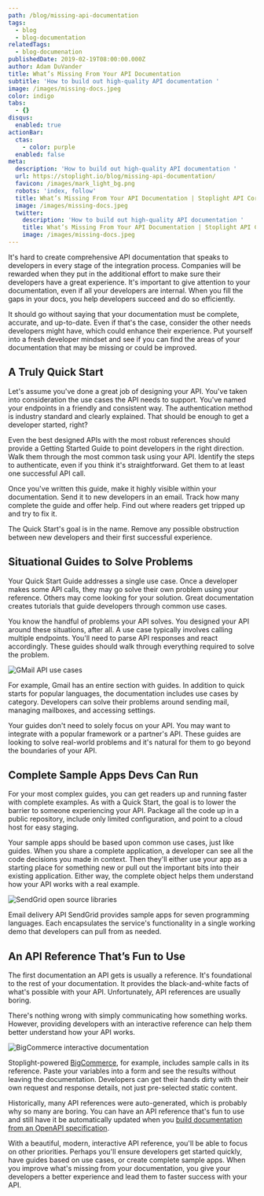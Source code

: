 ```yaml
---
path: /blog/missing-api-documentation
tags:
  - blog
  - blog-documentation
relatedTags:
  - blog-documenation
publishedDate: 2019-02-19T08:00:00.000Z
author: Adam DuVander
title: What’s Missing From Your API Documentation
subtitle: 'How to build out high-quality API documentation '
image: /images/missing-docs.jpeg
color: indigo
tabs:
  - {}
disqus:
  enabled: true
actionBar:
  ctas:
    - color: purple
  enabled: false
meta:
  description: 'How to build out high-quality API documentation '
  url: https://stoplight.io/blog/missing-api-documentation/
  favicon: /images/mark_light_bg.png
  robots: 'index, follow'
  title: What’s Missing From Your API Documentation | Stoplight API Corner
  image: /images/missing-docs.jpeg
  twitter:
    description: 'How to build out high-quality API documentation '
    title: What’s Missing From Your API Documentation | Stoplight API Corner
    image: /images/missing-docs.jpeg
---
```


It's hard to create comprehensive API documentation that speaks to developers in every stage of the integration process. Companies will be rewarded when they put in the additional effort to make sure their developers have a great experience. It's important to give attention to your documentation, even if all your developers are internal. When you fill the gaps in your docs, you help developers succeed and do so efficiently.

It should go without saying that your documentation must be complete, accurate, and up-to-date. Even if that's the case, consider the other needs developers might have, which could enhance their experience. Put yourself into a fresh developer mindset and see if you can find the areas of your documentation that may be missing or could be improved.

## A Truly Quick Start

Let's assume you've done a great job of designing your API. You've taken into consideration the use cases the API needs to support. You've named your endpoints in a friendly and consistent way. The authentication method is industry standard and clearly explained. That should be enough to get a developer started, right?

Even the best designed APIs with the most robust references should provide a Getting Started Guide to point developers in the right direction. Walk them through the most common task using your API. Identify the steps to authenticate, even if you think it's straightforward. Get them to at least one successful API call.

Once you've written this guide, make it highly visible within your documentation. Send it to new developers in an email. Track how many complete the guide and offer help. Find out where readers get tripped up and try to fix it.

The Quick Start's goal is in the name. Remove any possible obstruction between new developers and their first successful experience.

## Situational Guides to Solve Problems

Your Quick Start Guide addresses a single use case. Once a developer makes some API calls, they may go solve their own problem using your reference. Others may come looking for your solution. Great documentation creates tutorials that guide developers through common use cases.

You know the handful of problems your API solves. You designed your API around these situations, after all. A use case typically involves calling multiple endpoints. You'll need to parse API responses and react accordingly. These guides should walk through everything required to solve the problem.

![GMail API use cases](/images/gmail-use-cases.png)

For example, Gmail has an entire section with guides. In addition to quick starts for popular languages, the documentation includes use cases by category. Developers can solve their problems around sending mail, managing mailboxes, and accessing settings.

Your guides don't need to solely focus on your API. You may want to integrate with a popular framework or a partner's API. These guides are looking to solve real-world problems and it's natural for them to go beyond the boundaries of your API.

## Complete Sample Apps Devs Can Run

For your most complex guides, you can get readers up and running faster with complete examples. As with a Quick Start, the goal is to lower the barrier to someone experiencing your API. Package all the code up in a public repository, include only limited configuration, and point to a cloud host for easy staging.

Your sample apps should be based upon common use cases, just like guides. When you share a complete application, a developer can see all the code decisions you made in context. Then they'll either use your app as a starting place for something new or pull out the important bits into their existing application. Either way, the complete object helps them understand how your API works with a real example.

![SendGrid open source libraries](/images/sendgrid-tutorials.png)

Email delivery API SendGrid provides sample apps for seven programming languages. Each encapsulates the service's functionality in a single working demo that developers can pull from as needed.

## An API Reference That’s Fun to Use

The first documentation an API gets is usually a reference. It's foundational to the rest of your documentation. It provides the black-and-white facts of what's possible with your API. Unfortunately, API references are usually boring.

There's nothing wrong with simply communicating how something works. However, providing developers with an interactive reference can help them better understand how your API works.

![BigCommerce interactive documentation](/images/big-commerce-interactive.png)

Stoplight-powered [BigCommerce](https://developer.bigcommerce.com/api-reference/), for example, includes sample calls in its reference. Paste your variables into a form and see the results without leaving the documentation. Developers can get their hands dirty with their own request and response details, not just pre-selected static content.

Historically, many API references were auto-generated, which is probably why so many are boring. You can have an API reference that's fun to use and still have it be automatically updated when you [build documentation from an OpenAPI specification](https://stoplight.io/documentation).

With a beautiful, modern, interactive API reference, you'll be able to focus on other priorities. Perhaps you'll ensure developers get started quickly, have guides based on use cases, or create complete sample apps. When you improve what's missing from your documentation, you give your developers a better experience and lead them to faster success with your API.

